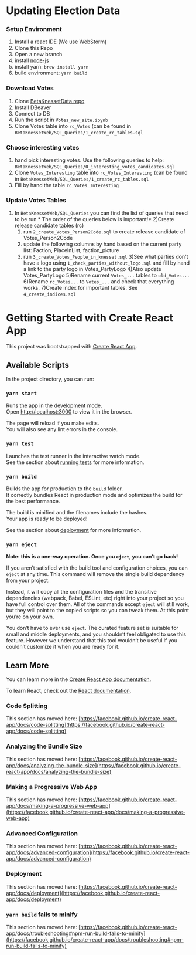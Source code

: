 # Updating Election Data
### Setup Environment
1) Install a react IDE (We use WebStorm)
2) Clone this Repo
3) Open a new branch
4) install [node-js](https://nodejs.org/en/)
5) install yarn: `brew install yarn`
6) build environment: `yarn build`

### Download Votes
1) Clone [BetaKnessetData repo](https://github.com/SgtTepper/BetaKnessetData)
2) Install DBeaver
3) Connect to DB
4) Run the script in `Votes_new_site.ipynb`
5) Clone Votes table into `rc_Votes` (can be found in `BetaKnessetWeb/SQL_Queries/1_create_rc_tables.sql`

### Choose interesting votes
1) hand pick interesting votes. Use the following queries to help: `BetaKnessetWeb/SQL_Queries/0_interesting_votes_candidates.sql`
2) Clone `Votes_Interesting` table into `rc_Votes_Interesting` (can be found in `BetaKnessetWeb/SQL_Queries/1_create_rc_tables.sql`
3) Fill by hand the table `rc_Votes_Interesting` 

### Update Votes Tables
1) In `BetaKnessetWeb/SQL_Queries` you can find the list of queries that need to be run * The order of the queries below is important!*
2)Create release candidate tables (rc)
    1) run `2_create_Votes_Person2Code.sql` to create release candidate of Votes_Person2Code
    2) update the following columns by hand based on the current party list: Faction, PlaceInList, faction_picture
    3) run `3_create_Votes_People_in_knesset.sql`
3)See what parties don't have a logo using `1_check_parties_without_logo.sql` and fill by hand a link to the party logo in Votes_PartyLogo
4)Also update Votes_PartyLogo
5)Rename current `Votes_...` tables to `old_Votes...`
6)Rename `rc_Votes...` to `Votes_...` and check that everything works.
7)Create index for important tables. See `4_create_indices.sql`

# Getting Started with Create React App

This project was bootstrapped with [Create React App](https://github.com/facebook/create-react-app).

## Available Scripts

In the project directory, you can run:

### `yarn start`

Runs the app in the development mode.\
Open [http://localhost:3000](http://localhost:3000) to view it in the browser.

The page will reload if you make edits.\
You will also see any lint errors in the console.

### `yarn test`

Launches the test runner in the interactive watch mode.\
See the section about [running tests](https://facebook.github.io/create-react-app/docs/running-tests) for more information.

### `yarn build`

Builds the app for production to the `build` folder.\
It correctly bundles React in production mode and optimizes the build for the best performance.

The build is minified and the filenames include the hashes.\
Your app is ready to be deployed!

See the section about [deployment](https://facebook.github.io/create-react-app/docs/deployment) for more information.

### `yarn eject`

**Note: this is a one-way operation. Once you `eject`, you can’t go back!**

If you aren’t satisfied with the build tool and configuration choices, you can `eject` at any time. This command will remove the single build dependency from your project.

Instead, it will copy all the configuration files and the transitive dependencies (webpack, Babel, ESLint, etc) right into your project so you have full control over them. All of the commands except `eject` will still work, but they will point to the copied scripts so you can tweak them. At this point you’re on your own.

You don’t have to ever use `eject`. The curated feature set is suitable for small and middle deployments, and you shouldn’t feel obligated to use this feature. However we understand that this tool wouldn’t be useful if you couldn’t customize it when you are ready for it.

## Learn More

You can learn more in the [Create React App documentation](https://facebook.github.io/create-react-app/docs/getting-started).

To learn React, check out the [React documentation](https://reactjs.org/).

### Code Splitting

This section has moved here: [https://facebook.github.io/create-react-app/docs/code-splitting](https://facebook.github.io/create-react-app/docs/code-splitting)

### Analyzing the Bundle Size

This section has moved here: [https://facebook.github.io/create-react-app/docs/analyzing-the-bundle-size](https://facebook.github.io/create-react-app/docs/analyzing-the-bundle-size)

### Making a Progressive Web App

This section has moved here: [https://facebook.github.io/create-react-app/docs/making-a-progressive-web-app](https://facebook.github.io/create-react-app/docs/making-a-progressive-web-app)

### Advanced Configuration

This section has moved here: [https://facebook.github.io/create-react-app/docs/advanced-configuration](https://facebook.github.io/create-react-app/docs/advanced-configuration)

### Deployment

This section has moved here: [https://facebook.github.io/create-react-app/docs/deployment](https://facebook.github.io/create-react-app/docs/deployment)

### `yarn build` fails to minify

This section has moved here: [https://facebook.github.io/create-react-app/docs/troubleshooting#npm-run-build-fails-to-minify](https://facebook.github.io/create-react-app/docs/troubleshooting#npm-run-build-fails-to-minify)
